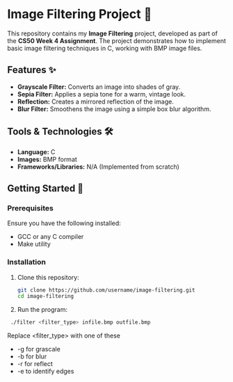# Image Filtering Project 🎨  

This repository contains my **Image Filtering** project, developed as part of the **CS50 Week 4 Assignment**. The project demonstrates how to implement basic image filtering techniques in C, working with BMP image files.  

## Features ✨  

- **Grayscale Filter:** Converts an image into shades of gray.  
- **Sepia Filter:** Applies a sepia tone for a warm, vintage look.  
- **Reflection:** Creates a mirrored reflection of the image.  
- **Blur Filter:** Smoothens the image using a simple box blur algorithm.  

## Tools & Technologies 🛠  

- **Language:** C  
- **Images:** BMP format  
- **Frameworks/Libraries:** N/A (Implemented from scratch)  

## Getting Started 🚀  

### Prerequisites  

Ensure you have the following installed:  

- GCC or any C compiler  
- Make utility  

### Installation  

1. Clone this repository:  
   ```bash  
   git clone https://github.com/username/image-filtering.git  
   cd image-filtering  
2. Run the program:
  ```bash
   ./filter <filter_type> infile.bmp outfile.bmp
```
Replace <filter_type> with one of these
<ul>
   <li>-g   for grascale</li>
   <li>-b   for blur</li>
   <li>-r   for reflect</li>
   <li>-e   to identify edges</li>
</ul>
